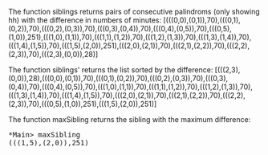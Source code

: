 The function siblings returns pairs of consecutive palindroms (only showing hh) with the difference in numbers of minutes: [(((0,0),(0,1)),70),(((0,1),(0,2)),70),(((0,2),(0,3)),70),(((0,3),(0,4)),70),(((0,4),(0,5)),70),(((0,5),(1,0)),251),(((1,0),(1,1)),70),(((1,1),(1,2)),70),(((1,2),(1,3)),70),(((1,3),(1,4)),70),(((1,4),(1,5)),70),(((1,5),(2,0)),251),(((2,0),(2,1)),70),(((2,1),(2,2)),70),(((2,2),(2,3)),70),(((2,3),(0,0)),28)]

The function siblings' returns the list sorted by the difference: [(((2,3),(0,0)),28),(((0,0),(0,1)),70),(((0,1),(0,2)),70),(((0,2),(0,3)),70),(((0,3),(0,4)),70),(((0,4),(0,5)),70),(((1,0),(1,1)),70),(((1,1),(1,2)),70),(((1,2),(1,3)),70),(((1,3),(1,4)),70),(((1,4),(1,5)),70),(((2,0),(2,1)),70),(((2,1),(2,2)),70),(((2,2),(2,3)),70),(((0,5),(1,0)),251),(((1,5),(2,0)),251)]

The function maxSibling returns the sibling with the maximum difference:

<pre>
*Main> maxSibling 
(((1,5),(2,0)),251)
</pre>

